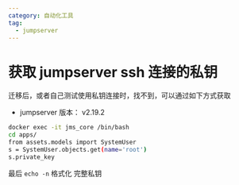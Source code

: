 ```yaml
---
category: 自动化工具
tag:
  - jumpserver
---
```


# 获取 jumpserver  ssh 连接的私钥

迁移后，或者自己测试使用私钥连接时，找不到，可以通过如下方式获取

* jumpserver 版本： v2.19.2

```bash
docker exec -it jms_core /bin/bash
cd apps/
from assets.models import SystemUser
s = SystemUser.objects.get(name='root')
s.private_key
```

最后 `echo -n`  格式化 完整私钥